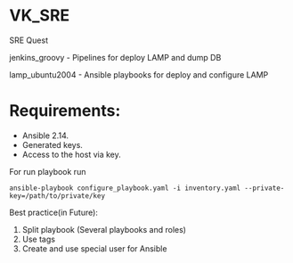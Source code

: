 # VK_SRE
SRE Quest

jenkins_groovy - Pipelines for deploy LAMP and dump DB

lamp_ubuntu2004 - Ansible playbooks for deploy and configure LAMP

# Requirements:
- Ansible 2.14.
- Generated keys.
- Access to the host via key.

For run playbook run
```
ansible-playbook configure_playbook.yaml -i inventory.yaml --private-key=/path/to/private/key
```

Best practice(in Future):
1) Split playbook (Several playbooks and roles)
2) Use tags
3) Create and use special user for Ansible
